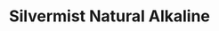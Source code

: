 ---
title: "Silvermist Natural Alkaline"
url: /cabanatuan-city/silvermist-natural-alkaline/
shop: Wasser
---